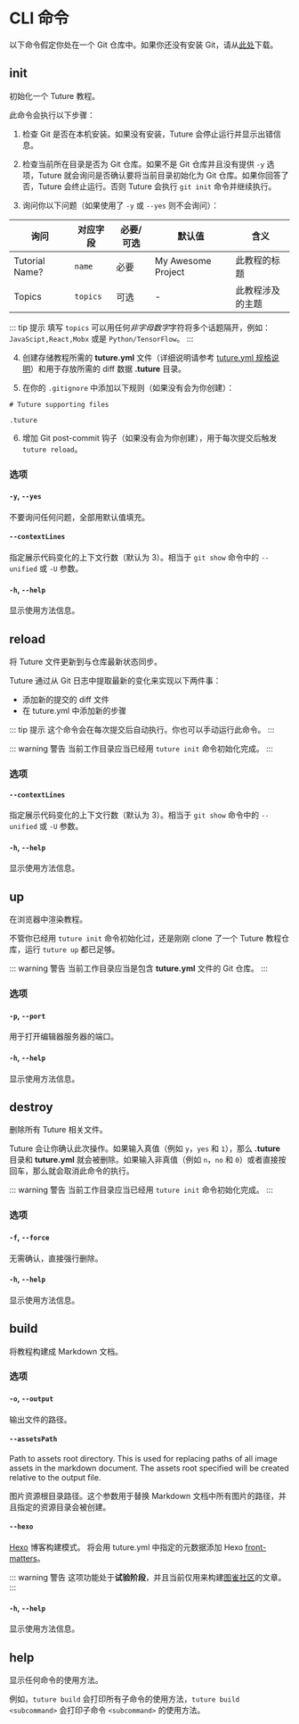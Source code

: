 # CLI 命令

以下命令假定你处在一个 Git 仓库中。如果你还没有安装 Git，请从[此处](https://git-scm.com/downloads)下载。

## init

初始化一个 Tuture 教程。

此命令会执行以下步骤：

1. 检查 Git 是否在本机安装。如果没有安装，Tuture 会停止运行并显示出错信息。

2. 检查当前所在目录是否为 Git 仓库。如果不是 Git 仓库并且没有提供 `-y` 选项，Tuture 就会询问是否确认要将当前目录初始化为 Git 仓库。如果你回答了否，Tuture 会终止运行。否则 Tuture 会执行 `git init` 命令并继续执行。

3. 询问你以下问题（如果使用了 `-y` 或 `--yes` 则不会询问）：

| 询问           | 对应字段 | 必要/可选 | 默认值             | 含义             |
| -------------- | -------- | --------- | ------------------ | ---------------- |
| Tutorial Name? | `name`   | 必要      | My Awesome Project | 此教程的标题     |
| Topics         | `topics` | 可选      | -                  | 此教程涉及的主题 |

::: tip 提示
填写 `topics` 可以用任何*非字母数字*字符将多个话题隔开，例如：`JavaScipt,React,Mobx` 或是 `Python/TensorFlow`。
:::

4. 创建存储教程所需的 **tuture.yml** 文件（详细说明请参考 [tuture.yml 规格说明](tuture-yml-spec.md)）和用于存放所需的 diff 数据 **.tuture** 目录。

5. 在你的 `.gitignore` 中添加以下规则（如果没有会为你创建）：

```
# Tuture supporting files

.tuture
```

6. 增加 Git post-commit 钩子（如果没有会为你创建），用于每次提交后触发 `tuture reload`。

### 选项

#### `-y`, `--yes`

不要询问任何问题，全部用默认值填充。

#### `--contextLines`

指定展示代码变化的上下文行数（默认为 3）。相当于 `git show` 命令中的 `--unified` 或 `-U` 参数。

#### `-h`, `--help`

显示使用方法信息。

## reload

将 Tuture 文件更新到与仓库最新状态同步。

Tuture 通过从 Git 日志中提取最新的变化来实现以下两件事：

- 添加新的提交的 diff 文件
- 在 tuture.yml 中添加新的步骤

::: tip 提示
这个命令会在每次提交后自动执行。你也可以手动运行此命令。
:::

::: warning 警告
当前工作目录应当已经用 `tuture init` 命令初始化完成。
:::

### 选项

#### `--contextLines`

指定展示代码变化的上下文行数（默认为 3）。相当于 `git show` 命令中的 `--unified` 或 `-U` 参数。

#### `-h`, `--help`

显示使用方法信息。

## up

在浏览器中渲染教程。

不管你已经用 `tuture init` 命令初始化过，还是刚刚 clone 了一个 Tuture 教程仓库，运行 `tuture up` 都已足够。

::: warning 警告
当前工作目录应当是包含 **tuture.yml** 文件的 Git 仓库。
:::

### 选项

#### `-p`, `--port`

用于打开编辑器服务器的端口。

#### `-h`, `--help`

显示使用方法信息。

## destroy

删除所有 Tuture 相关文件。

Tuture 会让你确认此次操作。如果输入真值（例如 `y`，`yes` 和 `1`），那么 **.tuture** 目录和 **tuture.yml** 就会被删除。如果输入非真值（例如 `n`，`no` 和 `0`）或者直接按回车，那么就会取消此命令的执行。

::: warning 警告
当前工作目录应当已经用 `tuture init` 命令初始化完成。
:::

### 选项

#### `-f`, `--force`

无需确认，直接强行删除。

#### `-h`, `--help`

显示使用方法信息。

## build

将教程构建成 Markdown 文档。

### 选项

#### `-o`, `--output`

输出文件的路径。

#### `--assetsPath`

Path to assets root directory. This is used for replacing paths of all image assets in the markdown document. The assets root specified will be created relative to the output file.

图片资源根目录路径。这个参数用于替换 Markdown 文档中所有图片的路径，并且指定的资源目录会被创建。

#### `--hexo`

[Hexo](https://hexo.io) 博客构建模式。 将会用 tuture.yml 中指定的元数据添加 Hexo [front-matters](https://hexo.io/docs/front-matter)。

::: warning 警告
这项功能处于**试验阶段**，并且当前仅用来构建[图雀社区](https://tuture.co)的文章。
:::

#### `-h`, `--help`

显示使用方法信息。

## help

显示任何命令的使用方法。

例如，`tuture build` 会打印所有子命令的使用方法，`tuture build <subcommand>` 会打印子命令 `<subcommand>` 的使用方法。
